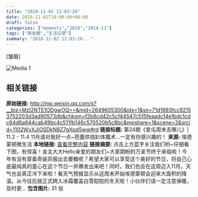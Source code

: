 ```yaml
---
title: "2018-11-02 12:03:26"
date: 2018-11-02T10:00:00+08:00
draft: false
categories: ["moments","2018","2018-11"]
tags: ["朋友圈","生活记录"]
summary: "2018-11-02 12:03:26..."
---
```


[皱眉]

![Media 1](/Moments/photos/2018-11-02/201811021203260.jpg)

## 相关链接

**原始链接:** http://mp.weixin.qq.com/s?__biz=MzI2NTE1ODgwOQ==&mid=2649605300&idx=1&sn=71d1993fcc92153752203d3ad90573db&chksm=f2b8cd42c5cf44547c515feaadc14e1bdc1cdc64d6a944cab49bc4c511fb146c570520b5c8bc&mpshare=1&scene=2&srcid=1102WvXJiOSDkN8Z7gXpd5ww#rd
**链接标题:** 第24期《爱屯周末去哪儿》| 11.2 - 11.4 11月请对我好一点~芭蕾烘焙趴体魔术…一定有你感兴趣的！
**来源:** 埃德蒙顿微生活
**本地链接:** [查看完整内容](/link_content/2018/11/2018-11-02/link_content/)
**链接摘要:** 点击上方蓝字关注我们哟~仔细看下图，有惊喜！金主大大Hello亲爱的朋友们~大家期盼的万圣节终于来临啦！今年有没有穿着奇装异服出去要糖呢？希望大家可以享受这个美好的节日，将自己心底最纯真的童心在这个节日一并爆发出来吧！同时，我们也会在这周迈入11月，天气也会真正冷下来啦！看天气预报显示从这周末开始埃德蒙顿会迎来大面积的降温。从今往后就正式跨入冰霜覆盖白雪皑皑的冬天啦！小伙伴们请一定注意保暖，及时更...
**包含图片:** 31 张

